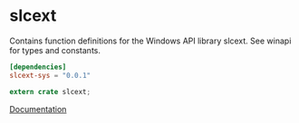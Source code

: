 # slcext #
Contains function definitions for the Windows API library slcext. See winapi for types and constants.

```toml
[dependencies]
slcext-sys = "0.0.1"
```

```rust
extern crate slcext;
```

[Documentation](https://retep998.github.io/doc/slcext/)
